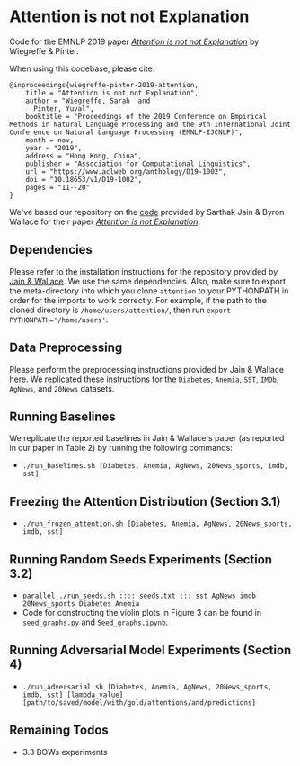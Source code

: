 # Attention is not not Explanation

Code for the EMNLP 2019 paper *[Attention is not not Explanation](https://www.aclweb.org/anthology/D19-1002/)* by Wiegreffe & Pinter.

When using this codebase, please cite:
```
@inproceedings{wiegreffe-pinter-2019-attention,
    title = "Attention is not not Explanation",
    author = "Wiegreffe, Sarah  and
      Pinter, Yuval",
    booktitle = "Proceedings of the 2019 Conference on Empirical Methods in Natural Language Processing and the 9th International Joint Conference on Natural Language Processing (EMNLP-IJCNLP)",
    month = nov,
    year = "2019",
    address = "Hong Kong, China",
    publisher = "Association for Computational Linguistics",
    url = "https://www.aclweb.org/anthology/D19-1002",
    doi = "10.18653/v1/D19-1002",
    pages = "11--20"
}
```

We've based our repository on the [code](https://github.com/successar/AttentionExplanation) provided by Sarthak Jain & Byron Wallace for their paper *[Attention is not Explanation](https://arxiv.org/abs/1902.10186)*.

Dependencies
--------------
Please refer to the installation instructions for the repository provided by [Jain & Wallace](https://github.com/successar/AttentionExplanation). We use the same dependencies.
Also, make sure to export the meta-directory into which you clone `attention` to your PYTHONPATH in order for the imports to work correctly. For example, if the path to the cloned directory is `/home/users/attention/`, then run `export PYTHONPATH='/home/users'`.

Data Preprocessing
--------------
Please perform the preprocessing instructions provided by Jain & Wallace [here](https://github.com/successar/AttentionExplanation/tree/master/preprocess). We replicated these instructions for the `Diabetes`, `Anemia`, `SST`, `IMDb`, `AgNews`, and `20News` datasets.

Running Baselines
--------------
We replicate the reported baselines in Jain & Wallace's paper (as reported in our paper in Table 2) by running the following commands:
- `./run_baselines.sh [Diabetes, Anemia, AgNews, 20News_sports, imdb, sst]`

Freezing the Attention Distribution (Section 3.1)
--------------
- `./run_frozen_attention.sh [Diabetes, Anemia, AgNews, 20News_sports, imdb, sst]`

Running Random Seeds Experiments (Section 3.2)
--------------
- `parallel ./run_seeds.sh :::: seeds.txt ::: sst AgNews imdb 20News_sports Diabetes Anemia`
- Code for constructing the violin plots in Figure 3 can be found in `seed_graphs.py` and `Seed_graphs.ipynb`.

Running Adversarial Model Experiments (Section 4)
--------------
- `./run_adversarial.sh [Diabetes, Anemia, AgNews, 20News_sports, imdb, sst] [lambda_value] [path/to/saved/model/with/gold/attentions/and/predictions]`

Remaining Todos
--------------
- 3.3 BOWs experiments
